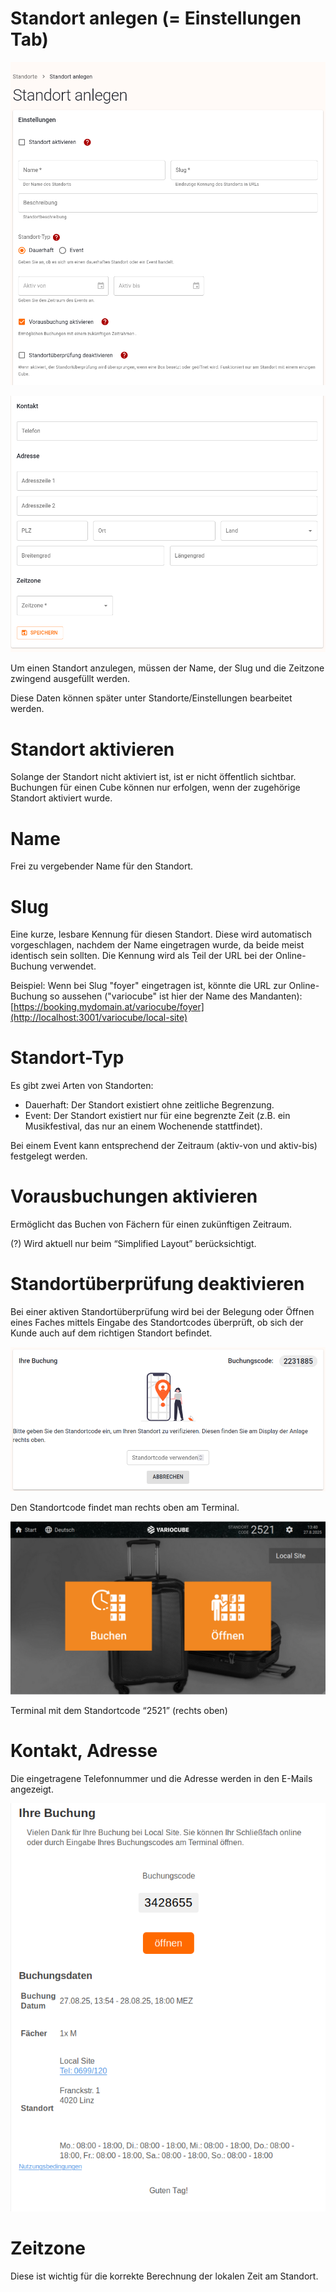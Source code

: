 # Standort anlegen (= Einstellungen Tab)

![grafik.png](assets/standort%20anlegen%20(=%20einstellungen%20tab)/grafik.png)

![grafik.png](assets/standort%20anlegen%20(=%20einstellungen%20tab)/grafik%201.png)

Um einen Standort anzulegen, müssen der Name, der Slug und die Zeitzone zwingend ausgefüllt werden.

Diese Daten können später unter Standorte/Einstellungen bearbeitet werden.

# Standort aktivieren

Solange der Standort nicht aktiviert ist, ist er nicht öffentlich sichtbar. Buchungen für einen Cube können nur erfolgen, wenn der zugehörige Standort aktiviert wurde.

# Name

Frei zu vergebender Name für den Standort.

# Slug

Eine kurze, lesbare Kennung für diesen Standort. Diese wird automatisch vorgeschlagen, nachdem der Name eingetragen wurde, da beide meist identisch sein sollten. Die Kennung wird als Teil der URL bei der Online-Buchung verwendet.

Beispiel: Wenn bei Slug "foyer" eingetragen ist, könnte die URL zur Online-Buchung so aussehen ("variocube" ist hier der Name des Mandanten): [https://booking.mydomain.at/variocube/foyer](http://localhost:3001/variocube/local-site)

# Standort-Typ

Es gibt zwei Arten von Standorten:

- Dauerhaft: Der Standort existiert ohne zeitliche Begrenzung.
- Event: Der Standort existiert nur für eine begrenzte Zeit (z.B. ein Musikfestival, das nur an einem Wochenende stattfindet).

Bei einem Event kann entsprechend der Zeitraum (aktiv-von und aktiv-bis) festgelegt werden.

# Vorausbuchungen aktivieren

Ermöglicht das Buchen von Fächern für einen zukünftigen Zeitraum.

(?) Wird aktuell nur beim “Simplified Layout” berücksichtigt.

# Standortüberprüfung deaktivieren

Bei einer aktiven Standortüberprüfung wird bei der Belegung oder Öffnen eines Faches mittels Eingabe des Standortcodes überprüft, ob sich der Kunde auch auf dem richtigen Standort befindet. 

![grafik.png](assets/standort%20anlegen%20(=%20einstellungen%20tab)/grafik%202.png)

Den Standortcode findet man rechts oben am Terminal.

![Terminal mit dem Standortcode “2521” (rechts oben)](assets/standort%20anlegen%20(=%20einstellungen%20tab)/grafik%203.png)

Terminal mit dem Standortcode “2521” (rechts oben)

# Kontakt, Adresse

Die eingetragene Telefonnummer und die Adresse werden in den E-Mails angezeigt.

![grafik.png](assets/standort%20anlegen%20(=%20einstellungen%20tab)/grafik%204.png)

# Zeitzone

Diese ist wichtig für die korrekte Berechnung der lokalen Zeit am Standort.